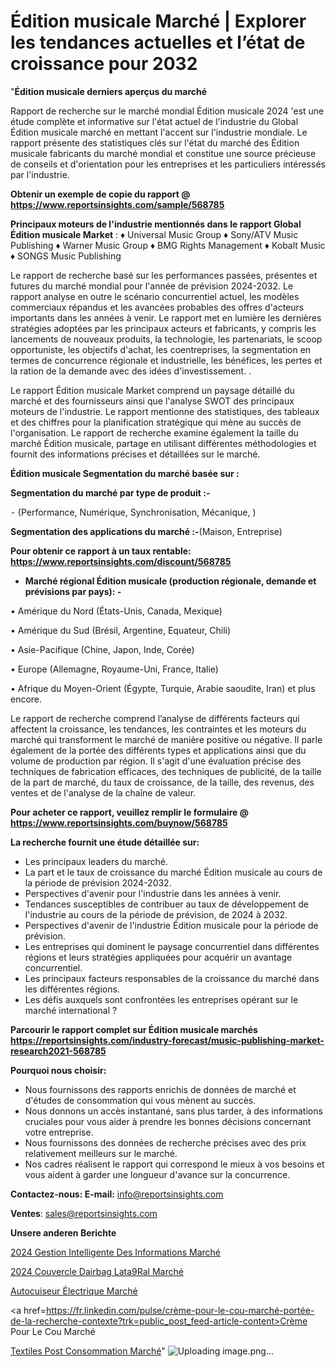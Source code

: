 # Édition musicale Marché | Explorer les tendances actuelles et l’état de croissance pour 2032

"<strong>Édition musicale derniers aperçus du marché</strong>

Rapport de recherche sur le marché mondial Édition musicale 2024 'est une étude complète et informative sur l'état actuel de l'industrie du Global Édition musicale marché en mettant l'accent sur l'industrie mondiale. Le rapport présente des statistiques clés sur l'état du marché des Édition musicale fabricants du marché mondial et constitue une source précieuse de conseils et d'orientation pour les entreprises et les particuliers intéressés par l'industrie.

<strong>Obtenir un exemple de copie du rapport @ <a href=https://www.reportsinsights.com/sample/568785>https://www.reportsinsights.com/sample/568785</a></strong>

<strong>Principaux moteurs de l'industrie mentionnés dans le rapport Global Édition musicale Market</strong> :
♦ Universal Music Group
♦ Sony/ATV Music Publishing
♦ Warner Music Group
♦ BMG Rights Management
♦ Kobalt Music
♦ SONGS Music Publishing

Le rapport de recherche basé sur les performances passées, présentes et futures du marché mondial pour l'année de prévision 2024-2032. Le rapport analyse en outre le scénario concurrentiel actuel, les modèles commerciaux répandus et les avancées probables des offres d'acteurs importants dans les années à venir. Le rapport met en lumière les dernières stratégies adoptées par les principaux acteurs et fabricants, y compris les lancements de nouveaux produits, la technologie, les partenariats, le scoop opportuniste, les objectifs d'achat, les coentreprises, la segmentation en termes de concurrence régionale et industrielle, les bénéfices, les pertes et la ration de la demande avec des idées d'investissement. .

Le rapport Édition musicale Market comprend un paysage détaillé du marché et des fournisseurs ainsi que l'analyse SWOT des principaux moteurs de l'industrie. Le rapport mentionne des statistiques, des tableaux et des chiffres pour la planification stratégique qui mène au succès de l'organisation. Le rapport de recherche examine également la taille du marché Édition musicale, partage en utilisant différentes méthodologies et fournit des informations précises et détaillées sur le marché.

<strong>Édition musicale Segmentation du marché basée sur :</strong>

<strong>Segmentation du marché par type de produit :-</strong>

⁃ (Performance, Numérique, Synchronisation, Mécanique, )

<strong>Segmentation des applications du marché :-</strong>(Maison, Entreprise)

<strong>Pour obtenir ce rapport à un taux rentable: <a href=https://www.reportsinsights.com/discount/568785>https://www.reportsinsights.com/discount/568785</a></strong>
<ul>
  <li><strong>Marché régional Édition musicale (production régionale, demande et prévisions par pays): -</strong></li>
</ul>
• Amérique du Nord (États-Unis, Canada, Mexique)

• Amérique du Sud (Brésil, Argentine, Equateur, Chili)

• Asie-Pacifique (Chine, Japon, Inde, Corée)

• Europe (Allemagne, Royaume-Uni, France, Italie)

• Afrique du Moyen-Orient (Égypte, Turquie, Arabie saoudite, Iran) et plus encore.

Le rapport de recherche comprend l’analyse de différents facteurs qui affectent la croissance, les tendances, les contraintes et les moteurs du marché qui transforment le marché de manière positive ou négative. Il parle également de la portée des différents types et applications ainsi que du volume de production par région. Il s'agit d'une évaluation précise des techniques de fabrication efficaces, des techniques de publicité, de la taille de la part de marché, du taux de croissance, de la taille, des revenus, des ventes et de l'analyse de la chaîne de valeur.

<strong>Pour acheter ce rapport, veuillez remplir le formulaire @   <a href=https://www.reportsinsights.com/buynow/568785>https://www.reportsinsights.com/buynow/568785</a></strong>

<strong>La recherche fournit une étude détaillée sur:</strong>
<ul>
  <li>Les principaux leaders du marché.</li>
  <li>La part et le taux de croissance du marché Édition musicale au cours de la période de prévision 2024-2032.</li>
  <li>Perspectives d'avenir pour l'industrie dans les années à venir.</li>
  <li>Tendances susceptibles de contribuer au taux de développement de l'industrie au cours de la période de prévision, de 2024 à 2032.</li>
  <li>Perspectives d'avenir de l'industrie Édition musicale pour la période de prévision.</li>
  <li>Les entreprises qui dominent le paysage concurrentiel dans différentes régions et leurs stratégies appliquées pour acquérir un avantage concurrentiel.</li>
  <li>Les principaux facteurs responsables de la croissance du marché dans les différentes régions.</li>
  <li>Les défis auxquels sont confrontées les entreprises opérant sur le marché international ?</li>
</ul>

<strong>Parcourir le rapport complet sur Édition musicale marchés <a href=https://reportsinsights.com/industry-forecast/music-publishing-market-research2021-568785>https://reportsinsights.com/industry-forecast/music-publishing-market-research2021-568785</a></strong>

<strong>Pourquoi nous choisir:</strong>
<ul>
  <li>Nous fournissons des rapports enrichis de données de marché et d'études de consommation qui vous mènent au succès.</li>
  <li>Nous donnons un accès instantané, sans plus tarder, à des informations cruciales pour vous aider à prendre les bonnes décisions concernant votre entreprise.</li>
  <li>Nous fournissons des données de recherche précises avec des prix relativement meilleurs sur le marché.</li>
  <li>Nos cadres réalisent le rapport qui correspond le mieux à vos besoins et vous aident à garder une longueur d'avance sur la concurrence.</li>
</ul>
<strong>Contactez-nous:
</strong><strong>E-mail:</strong> <a href=mailto:info@reportsinsights.com>info@reportsinsights.com</a>

<strong>Ventes</strong>: <a href=mailto:sales@reportsinsights.com>sales@reportsinsights.com</a>

<strong>Unsere anderen Berichte</strong>

<a href=https://www.linkedin.com/pulse/2024-gestion-intelligente-des-informations-march%C3%A9-hptkc/>2024 Gestion Intelligente Des Informations Marché</a>

<a href=https://www.linkedin.com/pulse/2024-couvercle-dairbag-lat%C3%A9ral-march%C3%A9-tendances-c7aic/>2024 Couvercle Dairbag Lata9Ral Marché</a>

<a href=https://www.linkedin.com/pulse/autocuiseur-électrique-marché-couverture-du-rapport-vahic/>Autocuiseur Électrique Marché</a>

<a href=https://fr.linkedin.com/pulse/crème-pour-le-cou-marché-portée-de-la-recherche-contexte?trk=public_post_feed-article-content>Crème Pour Le Cou Marché</a>

<a href=https://www.linkedin.com/pulse/textiles-post-consommation-march%C3%A9-analyse-bwc1f/>Textiles Post Consommation Marché</a>"
![Uploading image.png…]()
